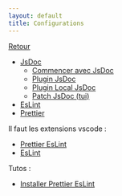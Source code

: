 ```yaml
---
layout: default
title: Configurations
---
```


[Retour](https://messagerie-melanie2.github.io/Bnum/Documentation/)

- [JsDoc](https://messagerie-melanie2.github.io/Bnum/Documentation/jsdoc_config)
  - [Commencer avec JsDoc](https://messagerie-melanie2.github.io/Bnum/Documentation/init_jsdoc)
  - [Plugin JsDoc](https://gist.github.com/Rotomeca/296f86056a2327ac2066bf467e5e72b9)
  - [Plugin Local JsDoc](https://gist.github.com/pabigot/800dece1ee38066d4e03)
  - [Patch JsDoc (tui)](https://gist.github.com/Rotomeca/decea9448efe53e4d17517d35a1d29f3)
- [EsLint](https://messagerie-melanie2.github.io/Bnum/Documentation/eslint)
- [Prettier](https://messagerie-melanie2.github.io/Bnum/Documentation/prettier)

Il faut les extensions vscode :

- [Prettier EsLint](https://marketplace.visualstudio.com/items?itemName=rvest.vs-code-prettier-eslint)
- [EsLint](https://marketplace.visualstudio.com/items?itemName=dbaeumer.vscode-eslint)

Tutos :

- [Installer Prettier EsLint](https://messagerie-melanie2.github.io/Bnum/Documentation/install_eslint_prettier)
